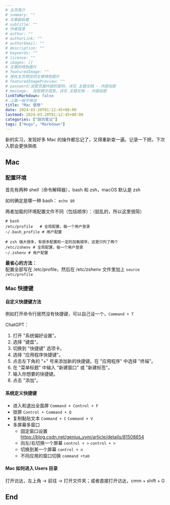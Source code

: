 ```yaml
---
# 主页简介
# summary: ""
# 文章副标题
# subtitle: ""
# 作者信息
# author: ""
# authorLink: ""
# authorEmail: ""
# description: ""
# keywords: ""
# license: ""
# images: []
# 文章的特色图片
# featuredImage: ""
# 用在主页预览的文章特色图片
# featuredImagePreview: ""
# password:加密页面内容的密码，详见 主题文档 - 内容加密
# message:  加密提示信息，详见 主题文档 - 内容加密
linkToMarkdown: false
# 上面一般不用动
title: "Mac 使用"
date: 2024-03-20T01:12:45+08:00
lastmod: 2024-03-20T01:12:45+08:00
categories: ["踩坑笔记"]
tags: ["Hugo", "Markdown"]
---
```


新的实习，发现好多 Mac 的操作都忘记了，又得重新查一遍。记录一下把，下次入职会更快熟练

## Mac

### 配置环境

首先有两种 shell（命令解释器），bash 和 zsh，macOS 默认是 zsh

如何确定是哪一种 bash： `echo $0` 

两者加载的环境配置文件不同（包括顺序）：（挺乱的，所以这里很简）

```shell
# bash
/etc/profile   # 全局配置，每一个用户登录
~/.bash_profile # 用户配置
```

```shell
# zsh 强大很多，有很多配置和一定的加载顺序，这里只列了两个
/etc/zshenv # 全局配置，每一个用户登录
~/.zshenv # 用户配置
```

**最省心的方法：**   
配置全部写在 /etc/profile，然后在 /etc/zshenv 文件里加上 `source /etc/profile`

### Mac 快捷键

#### 自定义快捷键方法

例如打开命令行居然没有快捷键，可以自己设一个，`Command + T`

ChatGPT：

1. 打开 "系统偏好设置"。  
2. 选择 "键盘"。  
3. 切换到 "快捷键" 选项卡。  
4. 选择 "应用程序快捷键"。  
5. 点击左下角的 "+" 号来添加新的快捷键。在 "应用程序" 中选择 "终端"。  
6. 在 "菜单标题" 中输入 "新建窗口" 或 "新建标签"。  
7. 输入你想要的快捷键。  
8. 点击 "添加"。  

#### 系统定义快捷键  

* 进入和退出全面屏 `Command + Control + F`  
* 锁屏 `Control + Command + Q`  
* 复制黏贴文本 `Command + C` `Command + V`  
* 多屏幕多窗口  
  * 固定窗口设置 https://blog.csdn.net/genius_yym/article/details/81508654  
  * 向左/右切换一个屏幕 `control + >` `control + >`   
  * 切换到某一个屏幕 `control + n`  
  * 不同应用的窗口切换 `command +tab`  

#### Mac 如何进入 Users 目录

打开访达，左上角 -> 前往 -> 打开文件夹；或者直接打开访达，cmm +  shift + G

## End
